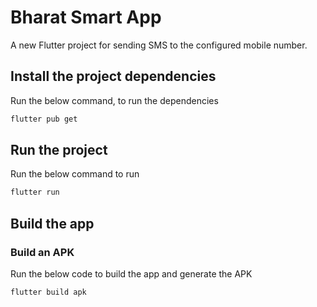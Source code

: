 # Bharat Smart App

A new Flutter project for sending SMS to the configured mobile number.

## Install the project dependencies

Run the below command, to run the dependencies

```bash
flutter pub get
```

## Run the project

Run the below command to run

```bash
flutter run
```

## Build the app

### Build an APK

Run the below code to build the app and generate the APK

```bash
flutter build apk
```
